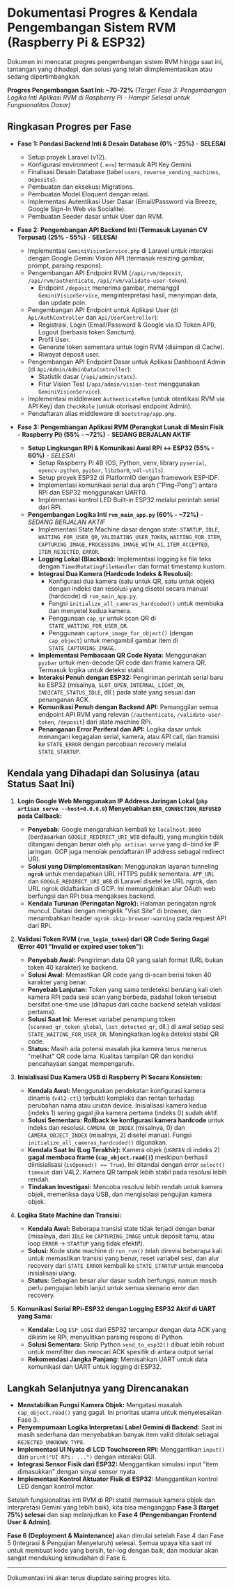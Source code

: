 # Dokumentasi Progres & Kendala Pengembangan Sistem RVM (Raspberry Pi & ESP32)

Dokumen ini mencatat progres pengembangan sistem RVM hingga saat ini, tantangan yang dihadapi, dan solusi yang telah diimplementasikan atau sedang dipertimbangkan.

**Progres Pengembangan Saat Ini: ~70-72%**
_(Target Fase 3: Pengembangan Logika Inti Aplikasi RVM di Raspberry Pi - Hampir Selesai untuk Fungsionalitas Dasar)_

## Ringkasan Progres per Fase

-   **Fase 1: Pondasi Backend Inti & Desain Database (0% - 25%)** - **SELESAI**

    -   Setup proyek Laravel (v12).
    -   Konfigurasi environment (`.env`) termasuk API Key Gemini.
    -   Finalisasi Desain Database (tabel `users`, `reverse_vending_machines`, `deposits`).
    -   Pembuatan dan eksekusi Migrations.
    -   Pembuatan Model Eloquent dengan relasi.
    -   Implementasi Autentikasi User Dasar (Email/Password via Breeze, Google Sign-In Web via Socialite).
    -   Pembuatan Seeder dasar untuk User dan RVM.

-   **Fase 2: Pengembangan API Backend Inti (Termasuk Layanan CV Terpusat) (25% - 55%)** - **SELESAI**

    -   Implementasi `GeminiVisionService.php` di Laravel untuk interaksi dengan Google Gemini Vision API (termasuk resizing gambar, prompt, parsing respons).
    -   Pengembangan API Endpoint RVM (`/api/rvm/deposit`, `/api/rvm/authenticate`, `/api/rvm/validate-user-token`).
        -   Endpoint `/deposit` menerima gambar, memanggil `GeminiVisionService`, menginterpretasi hasil, menyimpan data, dan update poin.
    -   Pengembangan API Endpoint untuk Aplikasi User (di `Api/AuthController` dan `Api/UserController`):
        -   Registrasi, Login (Email/Password & Google via ID Token API), Logout (berbasis token Sanctum).
        -   Profil User.
        -   Generate token sementara untuk login RVM (disimpan di Cache).
        -   Riwayat deposit user.
    -   Pengembangan API Endpoint Dasar untuk Aplikasi Dashboard Admin (di `Api/Admin/AdminDataController`):
        -   Statistik dasar (`/api/admin/stats`).
        -   Fitur Vision Test (`/api/admin/vision-test` menggunakan `GeminiVisionService`).
    -   Implementasi middleware `AuthenticateRvm` (untuk otentikasi RVM via API Key) dan `CheckRole` (untuk otorisasi endpoint Admin).
    -   Pendaftaran alias middleware di `bootstrap/app.php`.

-   **Fase 3: Pengembangan Aplikasi RVM (Perangkat Lunak di Mesin Fisik - Raspberry Pi) (55% - ~72%)** - **SEDANG BERJALAN AKTIF**
    -   **Setup Lingkungan RPi & Komunikasi Awal RPi <-> ESP32 (55% - 60%)** - _SELESAI_
        -   Setup Raspberry Pi 4B (OS, Python, venv, library `pyserial`, `opencv-python`, `pyzbar`, `libzbar0`, `v4l-utils`).
        -   Setup proyek ESP32 di PlatformIO dengan framework ESP-IDF.
        -   Implementasi komunikasi serial dua arah ("Ping-Pong") antara RPi dan ESP32 menggunakan UART0.
        -   Implementasi kontrol LED Built-in ESP32 melalui perintah serial dari RPi.
    -   **Pengembangan Logika Inti `rvm_main_app.py` (60% - ~72%)** - _SEDANG BERJALAN AKTIF_
        -   Implementasi State Machine dasar dengan state: `STARTUP`, `IDLE`, `WAITING_FOR_USER_QR`, `VALIDATING_USER_TOKEN`, `WAITING_FOR_ITEM`, `CAPTURING_IMAGE`, `PROCESSING_IMAGE_WITH_AI`, `ITEM_ACCEPTED`, `ITEM_REJECTED`, `ERROR`.
        -   **Logging Lokal (Blackbox):** Implementasi logging ke file teks dengan `TimedRotatingFileHandler` dan format timestamp kustom.
        -   **Integrasi Dua Kamera (Hardcode Indeks & Resolusi):**
            -   Konfigurasi dua kamera (satu untuk QR, satu untuk objek) dengan indeks dan resolusi yang disetel secara manual (hardcode) di `rvm_main_app.py`.
            -   Fungsi `initialize_all_cameras_hardcoded()` untuk membuka dan menyetel kedua kamera.
            -   Penggunaan `cap_qr` untuk scan QR di `STATE_WAITING_FOR_USER_QR`.
            -   Penggunaan `capture_image_for_object()` (dengan `cap_object`) untuk mengambil gambar item di `STATE_CAPTURING_IMAGE`.
        -   **Implementasi Pembacaan QR Code Nyata:** Menggunakan `pyzbar` untuk men-decode QR code dari frame kamera QR. Termasuk logika untuk deteksi stabil.
        -   **Interaksi Penuh dengan ESP32:** Pengiriman perintah serial baru ke ESP32 (misalnya, `SLOT_OPEN`, `INTERNAL_LIGHT_ON`, `INDICATE_STATUS_IDLE`, dll.) pada state yang sesuai dan penanganan ACK.
        -   **Komunikasi Penuh dengan Backend API:** Pemanggilan semua endpoint API RVM yang relevan (`/authenticate`, `/validate-user-token`, `/deposit`) dari state machine RPi.
        -   **Penanganan Error Periferal dan API:** Logika dasar untuk menangani kegagalan serial, kamera, atau API call, dan transisi ke `STATE_ERROR` dengan percobaan recovery melalui `STATE_STARTUP`.

## Kendala yang Dihadapi dan Solusinya (atau Status Saat Ini)

1.  **Login Google Web Menggunakan IP Address Jaringan Lokal (`php artisan serve --host=0.0.0.0`) Menyebabkan `ERR_CONNECTION_REFUSED` pada Callback:**

    -   **Penyebab:** Google mengarahkan kembali ke `localhost:8000` (berdasarkan `GOOGLE_REDIRECT_URI_WEB` default), yang mungkin tidak ditangani dengan benar oleh `php artisan serve` yang di-bind ke IP jaringan. GCP juga menolak pendaftaran IP address sebagai redirect URI.
    -   **Solusi yang Diimplementasikan:** Menggunakan layanan tunneling **`ngrok`** untuk mendapatkan URL HTTPS publik sementara. `APP_URL` dan `GOOGLE_REDIRECT_URI_WEB` di Laravel disetel ke URL ngrok, dan URL ngrok didaftarkan di GCP. Ini memungkinkan alur OAuth web berfungsi dan RPi bisa mengakses backend.
    -   **Kendala Turunan (Peringatan Ngrok):** Halaman peringatan ngrok muncul. Diatasi dengan mengklik "Visit Site" di browser, dan menambahkan header `ngrok-skip-browser-warning` pada request API dari RPi.

2.  **Validasi Token RVM (`rvm_login_token`) dari QR Code Sering Gagal (Error 401 "Invalid or expired user token"):**

    -   **Penyebab Awal:** Pengiriman data QR yang salah format (URL bukan token 40 karakter) ke backend.
    -   **Solusi Awal:** Memastikan QR code yang di-scan berisi token 40 karakter yang benar.
    -   **Penyebab Lanjutan:** Token yang sama terdeteksi berulang kali oleh kamera RPi pada sesi scan yang berbeda, padahal token tersebut bersifat one-time use (dihapus dari cache backend setelah validasi pertama).
    -   **Solusi Saat Ini:** Mereset variabel penampung token (`scanned_qr_token_global`, `last_detected_qr`, dll.) di awal setiap sesi `STATE_WAITING_FOR_USER_QR`. Meningkatkan logika deteksi stabil QR code.
    -   **Status:** Masih ada potensi masalah jika kamera terus menerus "melihat" QR code lama. Kualitas tampilan QR dan kondisi pencahayaan sangat mempengaruhi.

3.  **Inisialisasi Dua Kamera USB di Raspberry Pi Secara Konsisten:**

    -   **Kendala Awal:** Menggunakan pendekatan konfigurasi kamera dinamis (`v4l2-ctl`) terbukti kompleks dan rentan terhadap perubahan nama atau urutan device. Inisialisasi kamera kedua (indeks 1) sering gagal jika kamera pertama (indeks 0) sudah aktif.
    -   **Solusi Sementara:** **Rollback ke konfigurasi kamera hardcode** untuk indeks dan resolusi. `CAMERA_QR_INDEX` (misalnya, 0) dan `CAMERA_OBJECT_INDEX` (misalnya, 2) disetel manual. Fungsi `initialize_all_cameras_hardcoded()` digunakan.
    -   **Kendala Saat Ini (Log Terakhir):** Kamera objek (`UGREEN` di indeks 2) **gagal membaca frame (`cap_object.read()`)** meskipun berhasil diinisialisasi (`isOpened() == True`). Ini ditandai dengan error `select() timeout` dari V4L2. Kamera QR tampak lebih stabil pada resolusi lebih rendah.
    -   **Tindakan Investigasi:** Mencoba resolusi lebih rendah untuk kamera objek, memeriksa daya USB, dan mengisolasi pengujian kamera objek.

4.  **Logika State Machine dan Transisi:**

    -   **Kendala Awal:** Beberapa transisi state tidak terjadi dengan benar (misalnya, dari `IDLE` ke `CAPTURING_IMAGE` untuk deposit tamu, atau loop `ERROR` -> `STARTUP` yang tidak efektif).
    -   **Solusi:** Kode state machine di `run_rvm()` telah direvisi beberapa kali untuk memastikan transisi yang benar, reset variabel sesi, dan alur recovery dari `STATE_ERROR` kembali ke `STATE_STARTUP` untuk mencoba inisialisasi ulang.
    -   **Status:** Sebagian besar alur dasar sudah berfungsi, namun masih perlu pengujian lebih lanjut untuk semua skenario error dan recovery.

5.  **Komunikasi Serial RPi-ESP32 dengan Logging ESP32 Aktif di UART yang Sama:**
    -   **Kendala:** Log `ESP_LOGI` dari ESP32 tercampur dengan data ACK yang dikirim ke RPi, menyulitkan parsing respons di Python.
    -   **Solusi Sementara:** Skrip Python `send_to_esp32()` dibuat lebih robust untuk memfilter dan mencari ACK spesifik di antara output serial.
    -   **Rekomendasi Jangka Panjang:** Memisahkan UART untuk data komunikasi dan UART untuk logging di ESP32.

## Langkah Selanjutnya yang Direncanakan

-   **Menstabilkan Fungsi Kamera Objek:** Mengatasi masalah `cap_object.read()` yang gagal. Ini prioritas utama untuk menyelesaikan Fase 3.
-   **Penyempurnaan Logika Interpretasi Label Gemini di Backend:** Saat ini masih sederhana dan menyebabkan banyak item valid ditolak sebagai `REJECTED_UNKNOWN_TYPE`.
-   **Implementasi UI Nyata di LCD Touchscreen RPi:** Menggantikan `input()` dan `print("UI RPi: ...")` dengan interaksi GUI.
-   **Integrasi Sensor Fisik dari ESP32:** Menggantikan simulasi input "item dimasukkan" dengan sinyal sensor nyata.
-   **Implementasi Kontrol Aktuator Fisik di ESP32:** Menggantikan kontrol LED dengan kontrol motor.

Setelah fungsionalitas inti RVM di RPi stabil (termasuk kamera objek dan interpretasi Gemini yang lebih baik), kita bisa menganggap **Fase 3 (target 75%) selesai** dan siap melanjutkan ke **Fase 4 (Pengembangan Frontend User & Admin)**.

**Fase 6 (Deployment & Maintenance)** akan dimulai setelah Fase 4 dan Fase 5 (Integrasi & Pengujian Menyeluruh) selesai. Semua upaya kita saat ini untuk membuat kode yang bersih, ter-log dengan baik, dan modular akan sangat mendukung kemudahan di Fase 6.

---

Dokumentasi ini akan terus diupdate seiring progres kita.
